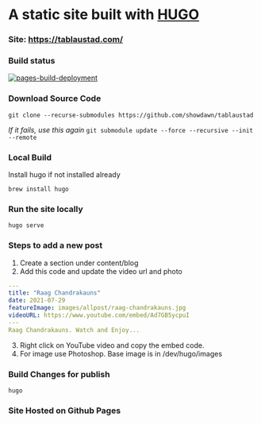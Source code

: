 # A static site built with [HUGO](https://gohugo.io/getting-started/quick-start/)

### Site: https://tablaustad.com/

### Build status
[![pages-build-deployment](https://github.com/showdawn/tablaustad/actions/workflows/pages/pages-build-deployment/badge.svg)](https://github.com/showdawn/tablaustad/actions/workflows/pages/pages-build-deployment)

### Download Source Code

```git clone --recurse-submodules https://github.com/showdawn/tablaustad```

_If it fails, use this again_
```git submodule update --force --recursive --init --remote```

### Local Build
Install hugo if not installed already

```brew install hugo```

### Run the site locally 

```hugo serve```

### Steps to add a new post

1. Create a section under content/blog
2. Add this code and update the video url and photo
```yaml
---
title: "Raag Chandrakauns"
date: 2021-07-29
featureImage: images/allpost/raag-chandrakauns.jpg
videoURL: https://www.youtube.com/embed/Ad7GB5ycpuI
---
Raag Chandrakauns. Watch and Enjoy...
```
3. Right click on YouTube video and copy the embed code.
4. For image use Photoshop. Base image is in  /dev/hugo/images

### Build Changes for publish

```hugo```

### Site Hosted on Github Pages


